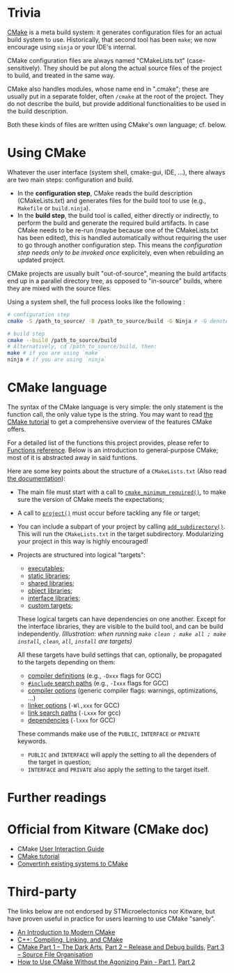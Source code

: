 # Trivia

[CMake](https://cmake.org/) is a meta build system: it generates configuration files for an actual build system to use.
Historically, that second tool has been `make`; we now encourage using `ninja` or your IDE's internal.

CMake configuration files are always named "CMakeLists.txt" (case-sensitively).
They should be put along the actual source files of the project to build, and treated in the same way.

CMake also handles modules, whose name end in ".cmake"; these are usually put in a separate folder, often `/cmake` at the root of the project.
They do not describe the build, but provide additional functionalities to be used in the build description.

Both these kinds of files are written using CMake's own language; cf. below.

# Using CMake

Whatever the user interface (system shell, cmake-gui, IDE, ...), there always are two main steps: configuration and build.
- In the __configuration step__, CMake reads the build description (CMakeLists.txt) and generates files for the build tool to use (e.g., `Makefile` or `build.ninja`).
- In the __build step__, the build tool is called, either directly or indirectly, to perform the build and generate the required build artifacts.
In case CMake needs to be re-run (maybe because one of the CMakeLists.txt has been edited), this is handled automatically without requiring the user to go through another configuration step. This means the _configuration step needs only to be invoked once_ explicitely, even when rebuilding an updated project.

CMake projects are usually built "out-of-source", meaning the build artifacts end up in a parallel directory tree,
as opposed to "in-source" builds, where they are mixed with the source files.

Using a system shell, the full process looks like the following :

```sh
# configuration step
cmake -S /path_to_source/ -B /path_to_source/build -G Ninja # -G denotes the build tool, default to `make`

# build step
cmake --build /path_to_source/build
# Alternatively, cd /path_to_source/build, then:
make # if you are using `make`
ninja # if you are using `ninja`
```

# CMake language

The syntax of the CMake language is very simple: the only statement is the function call, the only value type is the string.
You may want to read [the CMake tutorial](https://cmake.org/cmake/help/latest/guide/tutorial/index.html) to get a comprehensive overview of the features CMake offers.

For a detailed list of the functions this project provides, please refer to [Functions reference](./Functions-reference).
Below is an introduction to general-purpose CMake; most of it is abstracted away in said funtions.

Here are some key points about the structure of a `CMakeLists.txt` (Also read [the documentation](https://cmake.org/cmake/help/latest/manual/cmake-buildsystem.7.html)):
- The main file must start with a call to [`cmake_minimum_required()`](https://cmake.org/cmake/help/latest/command/cmake_minimum_required.html), to make sure the version of CMake meets the expectations;
- A call to [`project()`](https://cmake.org/cmake/help/latest/command/project.html) must occur before tackling any file or target;
- You can include a subpart of your project by calling [`add_subdirectory()`](https://cmake.org/cmake/help/latest/command/add_subdirectory.html). This will run the `CMakeLists.txt` in the target subdirectory. Modularizing your project in this way is highly encouraged!
- Projects are structured into logical "targets":

  - [executables](https://cmake.org/cmake/help/latest/manual/cmake-buildsystem.7.html#binary-executables);
  - [static libraries](https://cmake.org/cmake/help/latest/manual/cmake-buildsystem.7.html#normal-libraries);
  - [shared libraries](https://cmake.org/cmake/help/latest/manual/cmake-buildsystem.7.html#normal-libraries);
  - [object libraries](https://cmake.org/cmake/help/latest/manual/cmake-buildsystem.7.html#interface-libraries);
  - [interface libraries](https://cmake.org/cmake/help/latest/manual/cmake-buildsystem.7.html#interface-libraries);
  - [custom targets](https://cmake.org/cmake/help/latest/command/add_custom_target.html);

  These logical targets can have dependencies on one another.
  Except for the interface libraries, they are visible to the build tool, and can be build independently.
  _(Illustration: when running `make clean ; make all ; make install`, `clean`, `all`, `install` are targets)_

  All these targets have build settings that can, optionally, be propagated to the targets depending on them:

  - [compiler definitions](https://cmake.org/cmake/help/latest/command/target_compile_definitions.html) (e.g., `-Dxxx` flags for GCC)
  - [`#include` search paths](https://cmake.org/cmake/help/latest/command/target_include_directories.html) (e.g., `-Ixxx` flags for GCC)
  - [compiler options](https://cmake.org/cmake/help/latest/command/target_compile_options.html) (generic compiler flags: warnings, optimizations, ...)
  - [linker options](https://cmake.org/cmake/help/latest/command/target_link_options.html) (`-Wl,xxx` for GCC)
  - [link search paths](https://cmake.org/cmake/help/latest/command/target_link_directories.html) (`-Lxxx` for gcc)
  - [dependencies](https://cmake.org/cmake/help/latest/command/target_link_libraries.html) (`-lxxx` for GCC)

  These commands make use of the `PUBLIC`, `INTERFACE` or `PRIVATE` keywords.
  - `PUBLIC` and `INTERFACE` will apply the setting to all the dependers of the target in question;
  - `INTERFACE` and `PRIVATE` also apply the setting to the target itself.

# Further readings

# Official from Kitware (CMake doc)

- CMake [User Interaction Guide](https://cmake.org/cmake/help/v3.21/guide/user-interaction/index.html)
- [CMake tutorial](https://cmake.org/cmake/help/latest/guide/tutorial/index.html)
- [Convertinh existing systems to CMake](https://cmake.org/cmake/help/book/mastering-cmake/chapter/Converting%20Existing%20Systems%20To%20CMake.html)

# Third-party

The links below are not endorsed by STMicroelectonics nor Kitware, but have proven useful in practice for users learning to use CMake "sanely".

- [An Introduction to Modern CMake](https://cliutils.gitlab.io/modern-cmake/)
- [C++: Compiling, Linking, and CMake](https://courses.grainger.illinois.edu/cs126/sp2020/notes/cmake/)
- [CMake Part 1 – The Dark Arts](https://blog.feabhas.com/2021/07/cmake-part-1-the-dark-arts/), [Part 2 – Release and Debug builds](https://blog.feabhas.com/2021/07/cmake-part-2-release-and-debug-builds/), [Part 3 – Source File Organisation](https://blog.feabhas.com/2021/08/cmake-part-3-source-file-organisation/)
- [How to Use CMake Without the Agonizing Pain - Part 1](https://alexreinking.com/blog/how-to-use-cmake-without-the-agonizing-pain-part-1.html), [Part 2](https://alexreinking.com/blog/how-to-use-cmake-without-the-agonizing-pain-part-2.html)
